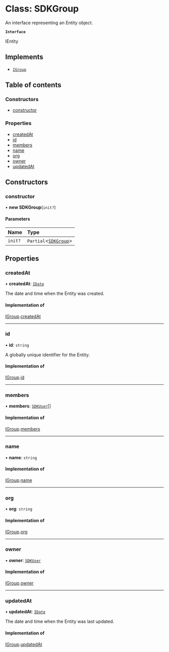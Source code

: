 # Class: SDKGroup

An interface representing an Entity object.

**`Interface`**

IEntity

## Implements

- [`IGroup`](../interfaces/IGroup.md)

## Table of contents

### Constructors

- [constructor](SDKGroup.md#constructor)

### Properties

- [createdAt](SDKGroup.md#createdat)
- [id](SDKGroup.md#id)
- [members](SDKGroup.md#members)
- [name](SDKGroup.md#name)
- [org](SDKGroup.md#org)
- [owner](SDKGroup.md#owner)
- [updatedAt](SDKGroup.md#updatedat)

## Constructors

### constructor

• **new SDKGroup**(`init?`)

#### Parameters

| Name | Type |
| :------ | :------ |
| `init?` | `Partial`<[`SDKGroup`](SDKGroup.md)\> |

## Properties

### createdAt

• **createdAt**: [`IDate`](../modules.md#idate)

The date and time when the Entity was created.

#### Implementation of

[IGroup](../interfaces/IGroup.md).[createdAt](../interfaces/IGroup.md#createdat)

___

### id

• **id**: `string`

A globally unique identifier for the Entity.

#### Implementation of

[IGroup](../interfaces/IGroup.md).[id](../interfaces/IGroup.md#id)

___

### members

• **members**: [`SDKUser`](SDKUser.md)[]

#### Implementation of

[IGroup](../interfaces/IGroup.md).[members](../interfaces/IGroup.md#members)

___

### name

• **name**: `string`

#### Implementation of

[IGroup](../interfaces/IGroup.md).[name](../interfaces/IGroup.md#name)

___

### org

• **org**: `string`

#### Implementation of

[IGroup](../interfaces/IGroup.md).[org](../interfaces/IGroup.md#org)

___

### owner

• **owner**: [`SDKUser`](SDKUser.md)

#### Implementation of

[IGroup](../interfaces/IGroup.md).[owner](../interfaces/IGroup.md#owner)

___

### updatedAt

• **updatedAt**: [`IDate`](../modules.md#idate)

The date and time when the Entity was last updated.

#### Implementation of

[IGroup](../interfaces/IGroup.md).[updatedAt](../interfaces/IGroup.md#updatedat)
